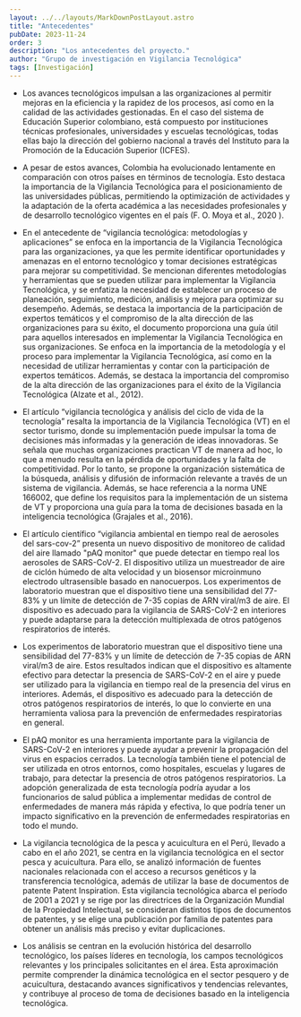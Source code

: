 ```yaml
---
layout: ../../layouts/MarkDownPostLayout.astro
title: "Antecedentes"
pubDate: 2023-11-24
order: 3
description: "Los antecedentes del proyecto."
author: "Grupo de investigación en Vigilancia Tecnológica"
tags: [Investigación]
---
```


- Los avances tecnológicos impulsan a las organizaciones al permitir mejoras en la eficiencia y la rapidez de los procesos, así como en la calidad de las actividades gestionadas. En el caso del sistema de Educación Superior colombiano, está compuesto por instituciones técnicas profesionales, universidades y escuelas tecnológicas, todas ellas bajo la dirección del gobierno nacional a través del Instituto para la Promoción de la Educación Superior (ICFES).

- A pesar de estos avances, Colombia ha evolucionado lentamente en comparación con otros países en términos de tecnología. Esto destaca la importancia de la Vigilancia Tecnológica para el posicionamiento de las universidades públicas, permitiendo la optimización de actividades y la adaptación de la oferta académica a las necesidades profesionales y de desarrollo tecnológico vigentes en el país (F. O. Moya et al., 2020 ).

- En el antecedente de “vigilancia tecnológica: metodologías y aplicaciones” se enfoca en la importancia de la Vigilancia Tecnológica para las organizaciones, ya que les permite identificar oportunidades y amenazas en el entorno tecnológico y tomar decisiones estratégicas para mejorar su competitividad. Se mencionan diferentes metodologías y herramientas que se pueden utilizar para implementar la Vigilancia Tecnológica, y se enfatiza la necesidad de establecer un proceso de planeación, seguimiento, medición, análisis y mejora para optimizar su desempeño. Además, se destaca la importancia de la participación de expertos temáticos y el compromiso de la alta dirección de las organizaciones para su éxito, el documento proporciona una guía útil para aquellos interesados en implementar la Vigilancia Tecnológica en sus organizaciones. Se enfoca en la importancia de la metodología y el proceso para implementar la Vigilancia Tecnológica, así como en la necesidad de utilizar herramientas y contar con la participación de expertos temáticos. Además, se destaca la importancia del compromiso de la alta dirección de las organizaciones para el éxito de la Vigilancia Tecnológica (Alzate et al., 2012).

- El artículo “vigilancia tecnológica y análisis del ciclo de vida de la tecnología” resalta la importancia de la Vigilancia Tecnológica (VT) en el sector turismo, donde su implementación puede impulsar la toma de decisiones más informadas y la generación de ideas innovadoras. Se señala que muchas organizaciones practican VT de manera ad hoc, lo que a menudo resulta en la pérdida de oportunidades y la falta de competitividad. Por lo tanto, se propone la organización sistemática de la búsqueda, análisis y difusión de información relevante a través de un sistema de vigilancia. Además, se hace referencia a la norma UNE 166002, que define los requisitos para la implementación de un sistema de VT y proporciona una guía para la toma de decisiones basada en la inteligencia tecnológica (Grajales et al., 2016).

- El artículo científico “vigilancia ambiental en tiempo real de aerosoles del sars-cov-2” presenta un nuevo dispositivo de monitoreo de calidad del aire llamado "pAQ monitor" que puede detectar en tiempo real los aerosoles de SARS-CoV-2. El dispositivo utiliza un muestreador de aire de ciclón húmedo de alta velocidad y un biosensor microinmuno electrodo ultrasensible basado en nanocuerpos. Los experimentos de laboratorio muestran que el dispositivo tiene una sensibilidad del 77-83% y un límite de detección de 7-35 copias de ARN viral/m3 de aire. El dispositivo es adecuado para la vigilancia de SARS-CoV-2 en interiores y puede adaptarse para la detección multiplexada de otros patógenos respiratorios de interés.

- Los experimentos de laboratorio muestran que el dispositivo tiene una sensibilidad del 77-83% y un límite de detección de 7-35 copias de ARN viral/m3 de aire. Estos resultados indican que el dispositivo es altamente efectivo para detectar la presencia de SARS-CoV-2 en el aire y puede ser utilizado para la vigilancia en tiempo real de la presencia del virus en interiores. Además, el dispositivo es adecuado para la detección de otros patógenos respiratorios de interés, lo que lo convierte en una herramienta valiosa para la prevención de enfermedades respiratorias en general.

- El pAQ monitor es una herramienta importante para la vigilancia de SARS-CoV-2 en interiores y puede ayudar a prevenir la propagación del virus en espacios cerrados. La tecnología también tiene el potencial de ser utilizada en otros entornos, como hospitales, escuelas y lugares de trabajo, para detectar la presencia de otros patógenos respiratorios. La adopción generalizada de esta tecnología podría ayudar a los funcionarios de salud pública a implementar medidas de control de enfermedades de manera más rápida y efectiva, lo que podría tener un impacto significativo en la prevención de enfermedades respiratorias en todo el mundo.

- La vigilancia tecnológica de la pesca y acuicultura en el Perú, llevado a cabo en el año 2021, se centra en la vigilancia tecnológica en el sector pesca y acuicultura. Para ello, se analizó información de fuentes nacionales relacionada con el acceso a recursos genéticos y la transferencia tecnológica, además de utilizar la base de documentos de patente Patent Inspiration. Esta vigilancia tecnológica abarca el período de 2001 a 2021 y se rige por las directrices de la Organización Mundial de la Propiedad Intelectual, se consideran distintos tipos de documentos de patentes, y se elige una publicación por familia de patentes para obtener un análisis más preciso y evitar duplicaciones.

- Los análisis se centran en la evolución histórica del desarrollo tecnológico, los países líderes en tecnología, los campos tecnológicos relevantes y los principales solicitantes en el área. Esta aproximación permite comprender la dinámica tecnológica en el sector pesquero y de acuicultura, destacando avances significativos y tendencias relevantes, y contribuye al proceso de toma de decisiones basado en la inteligencia tecnológica.
